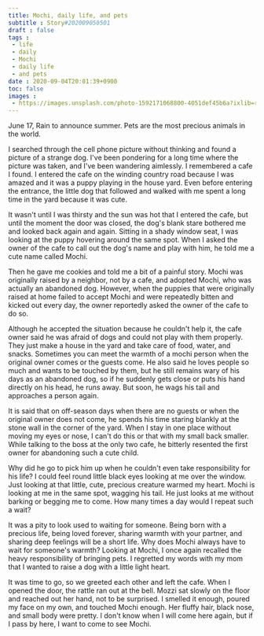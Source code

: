 ```yaml
---
title: Mochi, daily life, and pets
subtitle : Story#202009050501
draft : false
tags :
 - life
 - daily
 - Mochi
 - daily life
 - and pets
date : 2020-09-04T20:01:39+0900
toc: false
images : 
 - https://images.unsplash.com/photo-1592171068800-4051def45b6a?ixlib=rb-1.2.1&q=80&fm=jpg&crop=entropy&cs=tinysrgb&w=1080&fit=max&ixid=eyJhcHBfaWQiOjE1NTU0OX0
---
```


June 17, Rain to announce summer. Pets are the most precious animals in the world.  

I searched through the cell phone picture without thinking and found a picture of a strange dog. I've been pondering for a long time where the picture was taken, and I've been wandering aimlessly. I remembered a cafe I found. I entered the cafe on the winding country road because I was amazed and it was a puppy playing in the house yard. Even before entering the entrance, the little dog that followed and walked with me spent a long time in the yard because it was cute.  

It wasn't until I was thirsty and the sun was hot that I entered the cafe, but until the moment the door was closed, the dog's blank stare bothered me and looked back again and again. Sitting in a shady window seat, I was looking at the puppy hovering around the same spot. When I asked the owner of the cafe to call out the dog's name and play with him, he told me a cute name called Mochi.  

Then he gave me cookies and told me a bit of a painful story. Mochi was originally raised by a neighbor, not by a cafe, and adopted Mochi, who was actually an abandoned dog. However, when the puppies that were originally raised at home failed to accept Mochi and were repeatedly bitten and kicked out every day, the owner reportedly asked the owner of the cafe to do so.  

Although he accepted the situation because he couldn't help it, the cafe owner said he was afraid of dogs and could not play with them properly. They just make a house in the yard and take care of food, water, and snacks. Sometimes you can meet the warmth of a mochi person when the original owner comes or the guests come. He also said he loves people so much and wants to be touched by them, but he still remains wary of his days as an abandoned dog, so if he suddenly gets close or puts his hand directly on his head, he runs away. But soon, he wags his tail and approaches a person again.  

It is said that on off-season days when there are no guests or when the original owner does not come, he spends his time staring blankly at the stone wall in the corner of the yard. When I stay in one place without moving my eyes or nose, I can't do this or that with my small back smaller. While talking to the boss at the only two cafe, he bitterly resented the first owner for abandoning such a cute child.  

Why did he go to pick him up when he couldn't even take responsibility for his life? I could feel round little black eyes looking at me over the window. Just looking at that little, cute, precious creature warmed my heart. Mochi is looking at me in the same spot, wagging his tail. He just looks at me without barking or begging me to come. How many times a day would I repeat such a wait?  

It was a pity to look used to waiting for someone. Being born with a precious life, being loved forever, sharing warmth with your partner, and sharing deep feelings will be a short life. Why does Mochi always have to wait for someone's warmth? Looking at Mochi, I once again recalled the heavy responsibility of bringing pets. I regretted my words with my mom that I wanted to raise a dog with a little light heart.  

It was time to go, so we greeted each other and left the cafe. When I opened the door, the rattle ran out at the bell. Mozzi sat slowly on the floor and reached out her hand, not to be surprised. I smelled it enough, poured my face on my own, and touched Mochi enough. Her fluffy hair, black nose, and small body were pretty. I don't know when I will come here again, but if I pass by here, I want to come to see Mochi.  

